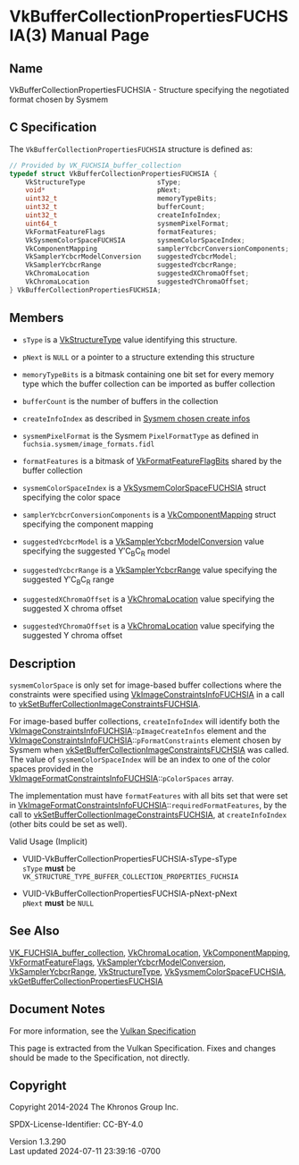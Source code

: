# VkBufferCollectionPropertiesFUCHSIA(3) Manual Page

## Name

VkBufferCollectionPropertiesFUCHSIA - Structure specifying the
negotiated format chosen by Sysmem



## <a href="#_c_specification" class="anchor"></a>C Specification

The `VkBufferCollectionPropertiesFUCHSIA` structure is defined as:

``` c
// Provided by VK_FUCHSIA_buffer_collection
typedef struct VkBufferCollectionPropertiesFUCHSIA {
    VkStructureType                  sType;
    void*                            pNext;
    uint32_t                         memoryTypeBits;
    uint32_t                         bufferCount;
    uint32_t                         createInfoIndex;
    uint64_t                         sysmemPixelFormat;
    VkFormatFeatureFlags             formatFeatures;
    VkSysmemColorSpaceFUCHSIA        sysmemColorSpaceIndex;
    VkComponentMapping               samplerYcbcrConversionComponents;
    VkSamplerYcbcrModelConversion    suggestedYcbcrModel;
    VkSamplerYcbcrRange              suggestedYcbcrRange;
    VkChromaLocation                 suggestedXChromaOffset;
    VkChromaLocation                 suggestedYChromaOffset;
} VkBufferCollectionPropertiesFUCHSIA;
```

## <a href="#_members" class="anchor"></a>Members

- `sType` is a [VkStructureType](https://registry.khronos.org/vulkan/specs/1.3-extensions/man/html/VkStructureType.html) value identifying
  this structure.

- `pNext` is `NULL` or a pointer to a structure extending this structure

- `memoryTypeBits` is a bitmask containing one bit set for every memory
  type which the buffer collection can be imported as buffer collection

- `bufferCount` is the number of buffers in the collection

- `createInfoIndex` as described in <a
  href="https://registry.khronos.org/vulkan/specs/1.3-extensions/html/vkspec.html#sysmem-chosen-create-infos"
  target="_blank" rel="noopener">Sysmem chosen create infos</a>

- `sysmemPixelFormat` is the Sysmem `PixelFormatType` as defined in
  `fuchsia.sysmem/image_formats.fidl`

- `formatFeatures` is a bitmask of
  [VkFormatFeatureFlagBits](https://registry.khronos.org/vulkan/specs/1.3-extensions/man/html/VkFormatFeatureFlagBits.html) shared by the
  buffer collection

- `sysmemColorSpaceIndex` is a
  [VkSysmemColorSpaceFUCHSIA](https://registry.khronos.org/vulkan/specs/1.3-extensions/man/html/VkSysmemColorSpaceFUCHSIA.html) struct
  specifying the color space

- `samplerYcbcrConversionComponents` is a
  [VkComponentMapping](https://registry.khronos.org/vulkan/specs/1.3-extensions/man/html/VkComponentMapping.html) struct specifying the
  component mapping

- `suggestedYcbcrModel` is a
  [VkSamplerYcbcrModelConversion](https://registry.khronos.org/vulkan/specs/1.3-extensions/man/html/VkSamplerYcbcrModelConversion.html)
  value specifying the suggested Y′C<sub>B</sub>C<sub>R</sub> model

- `suggestedYcbcrRange` is a
  [VkSamplerYcbcrRange](https://registry.khronos.org/vulkan/specs/1.3-extensions/man/html/VkSamplerYcbcrRange.html) value specifying the
  suggested Y′C<sub>B</sub>C<sub>R</sub> range

- `suggestedXChromaOffset` is a
  [VkChromaLocation](https://registry.khronos.org/vulkan/specs/1.3-extensions/man/html/VkChromaLocation.html) value specifying the
  suggested X chroma offset

- `suggestedYChromaOffset` is a
  [VkChromaLocation](https://registry.khronos.org/vulkan/specs/1.3-extensions/man/html/VkChromaLocation.html) value specifying the
  suggested Y chroma offset

## <a href="#_description" class="anchor"></a>Description

`sysmemColorSpace` is only set for image-based buffer collections where
the constraints were specified using
[VkImageConstraintsInfoFUCHSIA](https://registry.khronos.org/vulkan/specs/1.3-extensions/man/html/VkImageConstraintsInfoFUCHSIA.html) in a
call to
[vkSetBufferCollectionImageConstraintsFUCHSIA](https://registry.khronos.org/vulkan/specs/1.3-extensions/man/html/vkSetBufferCollectionImageConstraintsFUCHSIA.html).

For image-based buffer collections, `createInfoIndex` will identify both
the
[VkImageConstraintsInfoFUCHSIA](https://registry.khronos.org/vulkan/specs/1.3-extensions/man/html/VkImageConstraintsInfoFUCHSIA.html)::`pImageCreateInfos`
element and the
[VkImageConstraintsInfoFUCHSIA](https://registry.khronos.org/vulkan/specs/1.3-extensions/man/html/VkImageConstraintsInfoFUCHSIA.html)::`pFormatConstraints`
element chosen by Sysmem when
[vkSetBufferCollectionImageConstraintsFUCHSIA](https://registry.khronos.org/vulkan/specs/1.3-extensions/man/html/vkSetBufferCollectionImageConstraintsFUCHSIA.html)
was called. The value of `sysmemColorSpaceIndex` will be an index to one
of the color spaces provided in the
[VkImageFormatConstraintsInfoFUCHSIA](https://registry.khronos.org/vulkan/specs/1.3-extensions/man/html/VkImageFormatConstraintsInfoFUCHSIA.html)::`pColorSpaces`
array.

The implementation must have `formatFeatures` with all bits set that
were set in
[VkImageFormatConstraintsInfoFUCHSIA](https://registry.khronos.org/vulkan/specs/1.3-extensions/man/html/VkImageFormatConstraintsInfoFUCHSIA.html)::`requiredFormatFeatures`,
by the call to
[vkSetBufferCollectionImageConstraintsFUCHSIA](https://registry.khronos.org/vulkan/specs/1.3-extensions/man/html/vkSetBufferCollectionImageConstraintsFUCHSIA.html),
at `createInfoIndex` (other bits could be set as well).

Valid Usage (Implicit)

- <a href="#VUID-VkBufferCollectionPropertiesFUCHSIA-sType-sType"
  id="VUID-VkBufferCollectionPropertiesFUCHSIA-sType-sType"></a>
  VUID-VkBufferCollectionPropertiesFUCHSIA-sType-sType  
  `sType` **must** be
  `VK_STRUCTURE_TYPE_BUFFER_COLLECTION_PROPERTIES_FUCHSIA`

- <a href="#VUID-VkBufferCollectionPropertiesFUCHSIA-pNext-pNext"
  id="VUID-VkBufferCollectionPropertiesFUCHSIA-pNext-pNext"></a>
  VUID-VkBufferCollectionPropertiesFUCHSIA-pNext-pNext  
  `pNext` **must** be `NULL`

## <a href="#_see_also" class="anchor"></a>See Also

[VK_FUCHSIA_buffer_collection](https://registry.khronos.org/vulkan/specs/1.3-extensions/man/html/VK_FUCHSIA_buffer_collection.html),
[VkChromaLocation](https://registry.khronos.org/vulkan/specs/1.3-extensions/man/html/VkChromaLocation.html),
[VkComponentMapping](https://registry.khronos.org/vulkan/specs/1.3-extensions/man/html/VkComponentMapping.html),
[VkFormatFeatureFlags](https://registry.khronos.org/vulkan/specs/1.3-extensions/man/html/VkFormatFeatureFlags.html),
[VkSamplerYcbcrModelConversion](https://registry.khronos.org/vulkan/specs/1.3-extensions/man/html/VkSamplerYcbcrModelConversion.html),
[VkSamplerYcbcrRange](https://registry.khronos.org/vulkan/specs/1.3-extensions/man/html/VkSamplerYcbcrRange.html),
[VkStructureType](https://registry.khronos.org/vulkan/specs/1.3-extensions/man/html/VkStructureType.html),
[VkSysmemColorSpaceFUCHSIA](https://registry.khronos.org/vulkan/specs/1.3-extensions/man/html/VkSysmemColorSpaceFUCHSIA.html),
[vkGetBufferCollectionPropertiesFUCHSIA](https://registry.khronos.org/vulkan/specs/1.3-extensions/man/html/vkGetBufferCollectionPropertiesFUCHSIA.html)

## <a href="#_document_notes" class="anchor"></a>Document Notes

For more information, see the <a
href="https://registry.khronos.org/vulkan/specs/1.3-extensions/html/vkspec.html#VkBufferCollectionPropertiesFUCHSIA"
target="_blank" rel="noopener">Vulkan Specification</a>

This page is extracted from the Vulkan Specification. Fixes and changes
should be made to the Specification, not directly.

## <a href="#_copyright" class="anchor"></a>Copyright

Copyright 2014-2024 The Khronos Group Inc.

SPDX-License-Identifier: CC-BY-4.0

Version 1.3.290  
Last updated 2024-07-11 23:39:16 -0700
